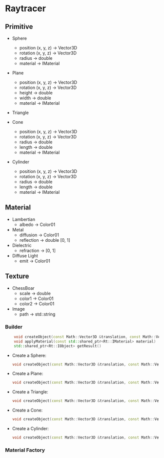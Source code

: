 # Raytracer

## Primitive

- Sphere
    - position (x, y, z) -> Vector3D
    - rotation (x, y, z) -> Vector3D
    - radius -> double
    - material -> IMaterial

- Plane
    - position (x, y, z) -> Vector3D
    - rotation (x, y, z) -> Vector3D
    - height -> double
    - width -> double
    - material -> IMaterial

- Triangle

- Cone
    - position (x, y, z) -> Vector3D
    - rotation (x, y, z) -> Vector3D
    - radius -> double
    - length -> double
    - material -> IMaterial

- Cylinder
    - position (x, y, z) -> Vector3D
    - rotation (x, y, z) -> Vector3D
    - radius -> double
    - length -> double
    - material -> IMaterial

## Material

- Lambertian
    - albedo -> Color01
- Metal
    - diffusion -> Color01
    - reflection -> double [0, 1]
- Dielectric
    - refraction -> [0, 1]
- Diffuse Light
    - emit -> Color01

## Texture

- ChessBoar
    - scale -> double
    - color1 -> Color01
    - color2 -> Color01
- Image
    - path -> std::string

### Builder

```cpp
    void createObject(const Math::Vector3D &translation, const Math::Vector3D &rotation, const Param &... param)
    void applyMaterial(const std::shared_ptr<Rt::IMaterial> material)
    std::shared_ptr<Rt::IObject> getResult()
```

- Create a Sphere:
    ```cpp
    void createObject(const Math::Vector3D &translation, const Math::Vector3D &rotation, const double &radius)
    ```

- Create a Plane:
    ```cpp
    void createObject(const Math::Vector3D &translation, const Math::Vector3D &rotation, const Math::Point3D &pos, const Math::Vector3D &u, const Math::Vector3D &v)
    ```

- Create a Triangle:
    ```cpp
    void createObject(const Math::Vector3D &translation, const Math::Vector3D &rotation, const Math::Point3D &origin, const Math::Point3D &pointA, const Math::Point3D &pointB)
    ```

- Create a Cone:
    ```cpp
    void createObject(const Math::Vector3D &translation, const Math::Vector3D &rotation, double radius, double length)
    ```

- Create a Cylinder:
    ```cpp
    void createObject(const Math::Vector3D &translation, const Math::Vector3D &rotation, double radius, double length)
    ```

### Material Factory


